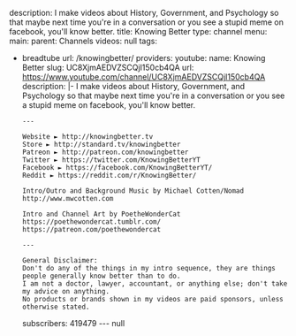 description: I make videos about History, Government, and Psychology so that maybe
  next time you're in a conversation or you see a stupid meme on facebook, you'll
  know better.
title: Knowing Better
type: channel
menu:
  main:
    parent: Channels
videos: null
tags:
- breadtube
url: /knowingbetter/
providers:
  youtube:
    name: Knowing Better
    slug: UC8XjmAEDVZSCQjI150cb4QA
    url: https://www.youtube.com/channel/UC8XjmAEDVZSCQjI150cb4QA
    description: |-
      I make videos about History, Government, and Psychology so that maybe next time you're in a conversation or you see a stupid meme on facebook, you'll know better.

      ---

      Website ► http://knowingbetter.tv
      Store ► http://standard.tv/knowingbetter
      Patreon ► http://patreon.com/knowingbetter
      Twitter ► https://twitter.com/KnowingBetterYT
      Facebook ► https://facebook.com/KnowingBetterYT/
      Reddit ► https://reddit.com/r/KnowingBetter/

      Intro/Outro and Background Music by Michael Cotten/Nomad
      http://www.mwcotten.com

      Intro and Channel Art by PoetheWonderCat
      https://poethewondercat.tumblr.com/
      https://patreon.com/poethewondercat

      ---

      General Disclaimer:
      Don't do any of the things in my intro sequence, they are things people generally know better than to do.
      I am not a doctor, lawyer, accountant, or anything else; don't take my advice on anything.
      No products or brands shown in my videos are paid sponsors, unless otherwise stated.
    subscribers: 419479
--- null
